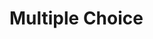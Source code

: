 <script setup>
import '../../dist/style.css'
import { MultipleChoice } from '../../'
</script>

# Multiple Choice
<br>

<MultipleChoice
  style="min-height: 800px;"
  statement="Foo"
  background="https://t4.ftcdn.net/jpg/03/34/19/13/240_F_334191354_zW1Fj9HPbfJdBPEVe2d6mcuT1w2g8K5y.jpg"
  :options="[
    { label: 'Option 1', percentage: 10 },
    { label: 'Option 2', percentage: 10 },
    { label: 'foo2&lt;br&gt;&lt;img src=\'https://t4.ftcdn.net/jpg/03/34/19/13/240_F_334191354_zW1Fj9HPbfJdBPEVe2d6mcuT1w2g8K5y.jpg\' /&gt;', percentage: 0 },
    { label: '&lt;audio id=&quot;myaudio&quot; controls &gt;&lt;source src=&quot;horse.mp3&quot; type=&quot;audio/mpeg&quot;&gt;&lt;/audio&gt;', percentage: 0 },
    { label: 'Option 4', percentage: 100 }
  ]"
/>
